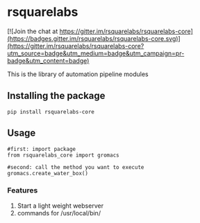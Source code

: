 # rsquarelabs

[![Join the chat at https://gitter.im/rsquarelabs/rsquarelabs-core](https://badges.gitter.im/rsquarelabs/rsquarelabs-core.svg)](https://gitter.im/rsquarelabs/rsquarelabs-core?utm_source=badge&utm_medium=badge&utm_campaign=pr-badge&utm_content=badge)

This is the library of automation pipeline modules 


## Installing the package
`pip install rsquarelabs-core`

## Usage
```
#first: import package 
from rsquarelabs_core import gromacs

#second: call the method you want to execute
gromacs.create_water_box()

```



### Features 
1. Start a light weight webserver
2. commands for /usr/local/bin/






